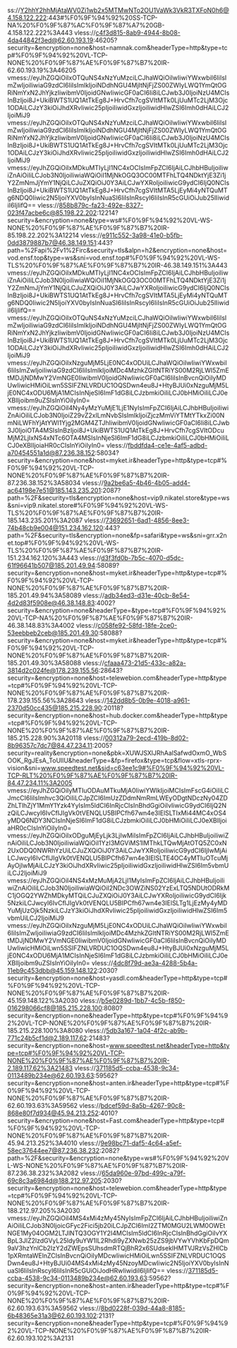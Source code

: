 ss://Y2hhY2hhMjAtaWV0Zi1wb2x5MTMwNTo2OU1VaWk3VkR3TXFoN0h6@4.158.122.222:443#%F0%9F%94%92%20SS-TCP-NA%20%F0%9F%87%AC%F0%9F%87%A7%20GB-4.158.122.222%3A443
vless://c4f3d815-8ab9-4944-8b08-4da44842f3ed@62.60.193.19:46205?security=&encryption=none&host=namnak.com&headerType=http&type=tcp#%F0%9F%94%92%20VL-TCP-NONE%20%F0%9F%87%AE%F0%9F%87%B7%20IR-62.60.193.19%3A46205
vmess://eyJhZGQiOiIxOTQuNS4xNzYuMzciLCJhaWQiOiIwIiwiYWxwbiI6IiIsImZwIjoiIiwiaG9zdCI6IiIsImlkIjoiNDdhNGU4MjItNjFjZS00ZWIyLWQ1YmQtOGRiNmYxN2JhYjkzIiwibmV0IjoidGNwIiwicGF0aCI6Ii8iLCJwb3J0IjoiNzU4MCIsInBzIjoi8J+UkiBWTS1UQ1AtTkEg8J+HrvCfh7cgSVItMTk0LjUuMTc2LjM3Ojc1ODAiLCJzY3kiOiJhdXRvIiwic25pIjoiIiwidGxzIjoiIiwidHlwZSI6Imh0dHAiLCJ2IjoiMiJ9
vmess://eyJhZGQiOiIxOTQuNS4xNzYuMzciLCJhaWQiOiIwIiwiYWxwbiI6IiIsImZwIjoiIiwiaG9zdCI6IiIsImlkIjoiNDdhNGU4MjItNjFjZS00ZWIyLWQ1YmQtOGRiNmYxN2JhYjkzIiwibmV0IjoidGNwIiwicGF0aCI6Ii8iLCJwb3J0IjoiNzU4MCIsInBzIjoi8J+UkiBWTS1UQ1AtTkEg8J+HrvCfh7cgSVItMTk0LjUuMTc2LjM3Ojc1ODAiLCJzY3kiOiJhdXRvIiwic25pIjoiIiwidGxzIjoiIiwidHlwZSI6Imh0dHAiLCJ2IjoiMiJ9
vmess://eyJhZGQiOiIxMDkuMTIyLjI1NC4xOCIsImFpZCI6IjAiLCJhbHBuIjoiIiwiZnAiOiIiLCJob3N0IjoiIiwiaWQiOiI1MjNkOGQ3OC00MTFhLTQ4NDktYjE3Zi1jY2ZmNmJjYmY1NjQiLCJuZXQiOiJ0Y3AiLCJwYXRoIjoiIiwicG9ydCI6IjQ0NCIsInBzIjoi8J+UkiBWTS1UQ1AtTkEg8J+HrvCfh7cgSVItMTA5LjEyMi4yNTQuMTg6NDQ0Iiwic2N5IjoiYXV0byIsInNuaSI6IiIsInRscyI6IiIsInR5cGUiOiJub25lIiwidiI6IjIifQ==
vless://858b879c-fa23-492e-8327-023f47acbe6c@85.198.22.202:12214?security=&encryption=none&type=ws#%F0%9F%94%92%20VL-WS-NONE%20%F0%9F%87%AE%F0%9F%87%B7%20IR-85.198.22.202%3A12214
vless://e911c552-3a98-41e0-b5fb-0dd3879887b7@46.38.149.151:443?path=%2Fapi%2Fv1%2Firc&security=tls&alpn=h2&encryption=none&host=vod.ensf.top&type=ws&sni=vod.ensf.top#%F0%9F%94%92%20VL-WS-TLS%20%F0%9F%87%AE%F0%9F%87%B7%20IR-46.38.149.151%3A443
vmess://eyJhZGQiOiIxMDkuMTIyLjI1NC4xOCIsImFpZCI6IjAiLCJhbHBuIjoiIiwiZnAiOiIiLCJob3N0IjoiIiwiaWQiOiI1MjNkOGQ3OC00MTFhLTQ4NDktYjE3Zi1jY2ZmNmJjYmY1NjQiLCJuZXQiOiJ0Y3AiLCJwYXRoIjoiIiwicG9ydCI6IjQ0NCIsInBzIjoi8J+UkiBWTS1UQ1AtTkEg8J+HrvCfh7cgSVItMTA5LjEyMi4yNTQuMTg6NDQ0Iiwic2N5IjoiYXV0byIsInNuaSI6IiIsInRscyI6IiIsInR5cGUiOiJub25lIiwidiI6IjIifQ==
vmess://eyJhZGQiOiIxOTQuNS4xNzYuMzciLCJhaWQiOiIwIiwiYWxwbiI6IiIsImZwIjoiIiwiaG9zdCI6IiIsImlkIjoiNDdhNGU4MjItNjFjZS00ZWIyLWQ1YmQtOGRiNmYxN2JhYjkzIiwibmV0IjoidGNwIiwicGF0aCI6Ii8iLCJwb3J0IjoiNzU4MCIsInBzIjoi8J+UkiBWTS1UQ1AtTkEg8J+HrvCfh7cgSVItMTk0LjUuMTc2LjM3Ojc1ODAiLCJzY3kiOiJhdXRvIiwic25pIjoiIiwidGxzIjoiIiwidHlwZSI6Imh0dHAiLCJ2IjoiMiJ9
vmess://eyJhZGQiOiIxNzguMjM5LjE0NC4xODUiLCJhaWQiOiIwIiwiYWxwbiI6IiIsImZwIjoiIiwiaG9zdCI6IiIsImlkIjoiMDc4MzhkZGItNTRiYS00M2RjLWI5ZmEtMDJjNDMwY2VmNGE0IiwibmV0IjoidGNwIiwicGF0aCI6IiIsInBvcnQiOiIyMDUwIiwicHMiOiLwn5SSIFZNLVRDUC1OQSDwn4eu8J+HtyBJUi0xNzguMjM5LjE0NC4xODU6MjA1MCIsInNjeSI6ImF1dG8iLCJzbmkiOiIiLCJ0bHMiOiIiLCJ0eXBlIjoibm9uZSIsInYiOiIyIn0=
vmess://eyJhZGQiOiI4Ny4yMzYuMjE1LjE1NyIsImFpZCI6IjAiLCJhbHBuIjoiIiwiZnAiOiIiLCJob3N0IjoiZ29vZ2xlLmNvbSIsImlkIjoiZjczMmViYTMtYTkxZi00NmNiLWFhYjAtYWI1Yjg2MGM4ZTJhIiwibmV0IjoidGNwIiwicGF0aCI6Ii8iLCJwb3J0IjoiOTA4MSIsInBzIjoi8J+UkiBWTS1UQ1AtTkEg8J+HrvCfh7cgSVItODcuMjM2LjIxNS4xNTc6OTA4MSIsInNjeSI6ImF1dG8iLCJzbmkiOiIiLCJ0bHMiOiIiLCJ0eXBlIjoiaHR0cCIsInYiOiIyIn0=
vless://fbddfda4-ce1e-4af5-adbd-a70454551a1d@87.236.38.152:58034?security=&encryption=none&host=myket.ir&headerType=http&type=tcp#%F0%9F%94%92%20VL-TCP-NONE%20%F0%9F%87%AE%F0%9F%87%B7%20IR-87.236.38.152%3A58034
vless://9a2be6a5-4b46-4b05-add4-ac64198e7e51@185.143.235.201:2087?path=%2F&security=tls&encryption=none&host=vip9.nikatel.store&type=ws&sni=vip9.nikatel.store#%F0%9F%94%92%20VL-WS-TLS%20%F0%9F%87%AE%F0%9F%87%B7%20IR-185.143.235.201%3A2087
vless://73692651-6ad1-4856-8ee3-74b48cb9e004@151.234.162.120:443?path=%2F&security=tls&encryption=none&fp=safari&type=ws&sni=grr.x2net.top#%F0%9F%94%92%20VL-WS-TLS%20%F0%9F%87%AE%F0%9F%87%B7%20IR-151.234.162.120%3A443
vless://d3f3fd0b-7b5c-4070-d5dc-61f96641b507@185.201.49.94:58089?security=&encryption=none&host=myket.ir&headerType=http&type=tcp#%F0%9F%94%92%20VL-TCP-NONE%20%F0%9F%87%AE%F0%9F%87%B7%20IR-185.201.49.94%3A58089
vless://adb34ed3-d31e-40cb-8e54-4d2d83f5908e@46.38.148.83:4002?security=&encryption=none&headerType=&type=tcp#%F0%9F%94%92%20VL-TCP-NA%20%F0%9F%87%AE%F0%9F%87%B7%20IR-46.38.148.83%3A4002
vless://c058fe92-58fd-18fe-2ce0-53eebbeb2ceb@185.201.49.30:58088?security=&encryption=none&host=myket.ir&headerType=http&type=tcp#%F0%9F%94%92%20VL-TCP-NONE%20%F0%9F%87%AE%F0%9F%87%B7%20IR-185.201.49.30%3A58088
vless://cfaaa473-21d5-433c-a82a-3814d2c024fe@178.239.155.56:28643?security=&encryption=none&host=telewebion.com&headerType=http&type=tcp#%F0%9F%94%92%20VL-TCP-NONE%20%F0%9F%87%AE%F0%9F%87%B7%20IR-178.239.155.56%3A28643
vless://142dd8b5-0b9e-4018-a961-2370d50cc435@185.215.228.90:20118?security=&encryption=none&host=hub.docker.com&headerType=http&type=tcp#%F0%9F%94%92%20VL-TCP-NONE%20%F0%9F%87%AE%F0%9F%87%B7%20IR-185.215.228.90%3A20118
vless://00312a79-2ecd-419b-8d02-8b96357c7dc7@84.47.234.11:2005?security=reality&encryption=none&pbk=XUWJSXlJRhAalSafwdOxmO_WbSOOK_RgJEsA_ToUllU&headerType=&fp=firefox&type=tcp&flow=xtls-rprx-vision&sni=www.speedtest.net&sid=c63ee1c9#%F0%9F%94%92%20VL-TCP-RLT%20%F0%9F%87%AE%F0%9F%87%B7%20IR-84.47.234.11%3A2005
vmess://eyJhZGQiOiIyMTIuODAuMTkuMjA0IiwiYWlkIjoiMCIsImFscG4iOiIiLCJmcCI6IiIsImhvc3QiOiIiLCJpZCI6ImUzZDdmNmRmLWEyODgtNDczNy04ZDZhLTlhZjY1MmY1Yzk4YyIsIm5ldCI6InRjcCIsInBhdGgiOiIvIiwicG9ydCI6IjQ2NzQiLCJwcyI6IvCflJIgVk0tVENQLU5BIPCfh67wn4e3IElSLTIxMi44MC4xOS4yMDQ6NDY3NCIsInNjeSI6ImF1dG8iLCJzbmkiOiIiLCJ0bHMiOiIiLCJ0eXBlIjoiaHR0cCIsInYiOiIyIn0=
vmess://eyJhZGQiOiIxODguMjEyLjk3LjIwMiIsImFpZCI6IjAiLCJhbHBuIjoiIiwiZnAiOiIiLCJob3N0IjoiIiwiaWQiOiI1YzI3MGViMS1lMThkLTQwMjAtOTQ5ZC0xN2UxODQ0NWRhYzUiLCJuZXQiOiJ0Y3AiLCJwYXRoIjoiIiwicG9ydCI6IjIwMjAiLCJwcyI6IvCflJIgVk0tVENQLU5BIPCfh67wn4e3IElSLTE4OC4yMTIuOTcuMjAyOjIwMjAiLCJzY3kiOiJhdXRvIiwic25pIjoiIiwidGxzIjoiIiwidHlwZSI6Im5vbmUiLCJ2IjoiMiJ9
vmess://eyJhZGQiOiI4NS4xMzMuMjA2LjI1MyIsImFpZCI6IjAiLCJhbHBuIjoiIiwiZnAiOiIiLCJob3N0IjoiIiwiaWQiOiI2NDc3OWZiNS02YzExLTQ5NDUtODRkMC1jOGQ2YWZhMDkyMTQiLCJuZXQiOiJ0Y3AiLCJwYXRoIjoiIiwicG9ydCI6Ijk5NzkiLCJwcyI6IvCflJIgVk0tVENQLU5BIPCfh67wn4e3IElSLTg1LjEzMy4yMDYuMjUzOjk5NzkiLCJzY3kiOiJhdXRvIiwic25pIjoiIiwidGxzIjoiIiwidHlwZSI6Im5vbmUiLCJ2IjoiMiJ9
vmess://eyJhZGQiOiIxNzguMjM5LjE0NC4xODUiLCJhaWQiOiIwIiwiYWxwbiI6IiIsImZwIjoiIiwiaG9zdCI6IiIsImlkIjoiMDc4MzhkZGItNTRiYS00M2RjLWI5ZmEtMDJjNDMwY2VmNGE0IiwibmV0IjoidGNwIiwicGF0aCI6IiIsInBvcnQiOiIyMDUwIiwicHMiOiLwn5SSIFZNLVRDUC1OQSDwn4eu8J+HtyBJUi0xNzguMjM5LjE0NC4xODU6MjA1MCIsInNjeSI6ImF1dG8iLCJzbmkiOiIiLCJ0bHMiOiIiLCJ0eXBlIjoibm9uZSIsInYiOiIyIn0=
vless://4dc8f79d-ae3a-4288-5b4a-11eb9c453dbb@45.159.148.122:2030?security=&encryption=none&host=yasdl.com&headerType=http&type=tcp#%F0%9F%94%92%20VL-TCP-NONE%20%F0%9F%87%AE%F0%9F%87%B7%20IR-45.159.148.122%3A2030
vless://b5e0289d-1bb7-4c5b-f850-016298066cf8@185.215.228.100:8080?security=&encryption=none&headerType=http&type=tcp#%F0%9F%94%92%20VL-TCP-NONE%20%F0%9F%87%AE%F0%9F%87%B7%20IR-185.215.228.100%3A8080
vless://5db3a167-1a04-4f2c-ab9b-771c24b5cf1d@2.189.117.62:21483?security=&encryption=none&host=www.speedtest.net&headerType=http&type=tcp#%F0%9F%94%92%20VL-TCP-NONE%20%F0%9F%87%AE%F0%9F%87%B7%20IR-2.189.117.62%3A21483
vless://371185d5-ccba-4538-9c34-0113489b234e@62.60.193.63:59562?security=&encryption=none&host=anten.ir&headerType=http&type=tcp#%F0%9F%94%92%20VL-TCP-NONE%20%F0%9F%87%AE%F0%9F%87%B7%20IR-62.60.193.63%3A59562
vless://bdcef59d-8a5b-4267-90c8-868e80f7d934@45.94.213.252:4010?security=&encryption=none&host=Fast.com&headerType=http&type=tcp#%F0%9F%94%92%20VL-TCP-NONE%20%F0%9F%87%AE%F0%9F%87%B7%20IR-45.94.213.252%3A4010
vless://9e98bc71-daf5-4c64-a5ef-58ec37644ee7@87.236.38.232:2082?path=%2F&security=&encryption=none&type=ws#%F0%9F%94%92%20VL-WS-NONE%20%F0%9F%87%AE%F0%9F%87%B7%20IR-87.236.38.232%3A2082
vless://65da960e-97bd-499c-a79f-69c8c3a6984d@188.212.97.205:2030?security=&encryption=none&host=telewebion.com&headerType=http&type=tcp#%F0%9F%94%92%20VL-TCP-NONE%20%F0%9F%87%AE%F0%9F%87%B7%20IR-188.212.97.205%3A2030
vmess://eyJhZGQiOiI4MS4xMi4zMy45NyIsImFpZCI6IjAiLCJhbHBuIjoiIiwiZnAiOiIiLCJob3N0IjoicGFyc2Fici5jb20iLCJpZCI6ImI2ZTM0MGU2LWM0OWEtNGE1My04OGM2LTJlNTQ3OGY1Y2I4MCIsIm5ldCI6InRjcCIsInBhdGgiOiIvYXBpL3JlZ2lzdGVyL25ldy9uYW1lL2Rhdi9yZXNwb25zZS9jbVYwYVhKbFpDQm9aV3hzYnlCb2IzY2dZWEpsSUhsdmRTQjBhR2x6SUdseklHMTVJRzVsZHlCb1pXRmtaWElnZCIsInBvcnQiOiIyMDcwIiwicHMiOiLwn5SSIFZNLVRDUC1OQSDwn4eu8J+HtyBJUi04MS4xMi4zMy45NzoyMDcwIiwic2N5IjoiYXV0byIsInNuaSI6IiIsInRscyI6IiIsInR5cGUiOiJodHRwIiwidiI6IjIifQ==
vless://371185d5-ccba-4538-9c34-0113489b234e@62.60.193.63:59562?security=&encryption=none&host=anten.ir&headerType=http&type=tcp#%F0%9F%94%92%20VL-TCP-NONE%20%F0%9F%87%AE%F0%9F%87%B7%20IR-62.60.193.63%3A59562
vless://8bd0228f-039d-44a8-8185-6b48365e31a3@62.60.193.102:2131?security=&encryption=none&headerType=http&type=tcp#%F0%9F%94%92%20VL-TCP-NONE%20%F0%9F%87%AE%F0%9F%87%B7%20IR-62.60.193.102%3A2131
